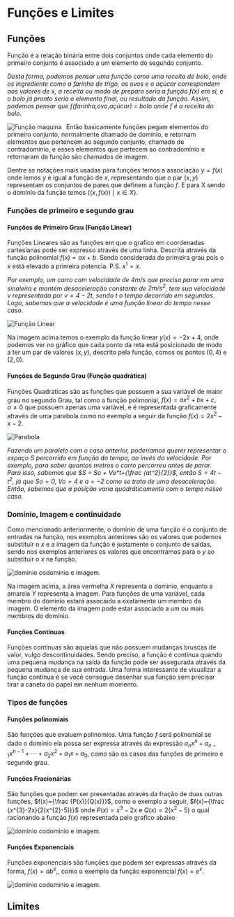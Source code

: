 # Funções e Limites

## Funções

Função é a relação binária entre dois conjuntos onde cada elemento do primeiro conjunto é associado a um elemento do segundo conjunto.  

_Desta forma, podemos pensar uma função como uma receita de bolo, onde os ingrediente como a farinha de trigo, os ovos e o açúcar correspondem aos valores de $x$, a receita ou modo de preparo seria a função $f(x)$ em si, e o bolo já pronto seria o elemento final, ou resultado da função. Assim, podemos pensar que _$f$(farinha,ovo,açúcar) = bolo_ onde $f$ é a receita do bolo._

<img src="../img/Function_machine2.svg"
     alt="Função maquina"
     style="float: left; margin-right: 10px;"
     />

Então basicamente funções pegam elementos do primeiro conjunto, normalmente chamado de domínio, e retornam elementos que pertencem ao segundo conjunto, chamado de contradomínio, e esses elementos que pertecem ao contradomínio e retornaram da função são chamados de imagem.

Dentre as notações mais usadas para funções temos a associação $y = f(x)$ onde lemos $y$ é igual a função de $x$, representando que o par $(x,y)$ representam os conjuntos de pares que definem a função $f$. E para X sendo o domínio da função temos
$\{(x,f(x))\mid x\in X\}$.

### Funções de primeiro e segundo grau

#### Funções de Primeiro Grau (Função Linear)

Funções Lineares são as funções em que o grafico em coordenadas cartesianas pode ser expresso através de uma linha. Descrita através da função polinomial $f(x)=ax+b$. Sendo considerada de primeira grau pois o $x$ está elevado a primeira potencia. P.S. $x^1 = x$.  

_Por exemplo, um carro com velocidade de $4m/s$ que precisa parar em uma sinaleira e mantém desaceleração constante de $2m/s^2$, tem sua velocidade $v$ representada por $v = 4 - 2t$, sendo $t$ o tempo decorrido em segundos. Logo, sabemos que a velocidade é uma função linear do tempo nesse caso._  

<img src="../img/Wiki_linearna_funkcija_eks1.png"
     alt="Função Linear"
     style="margin-right: 10px;"
     />

Na imagem acima temos o exemplo da função linear $y(x)=-2x+4$, onde podemos ver no gráfico que cada ponto da reta está posicionado de modo a ter um par de valores $(x,y)$, descrito pela função, comos os pontos $(0,4)$ e $(2,0)$.

#### Funções de Segundo Grau (Função quadrática)

Funções Quadraticas são as funções que possuem a sua variável de maior grau no segundo Grau, tal como a função polimonial, $f(x)=ax^{2}+bx+c,\quad a\neq 0$ que possuem apenas uma variável, e é representada graficamente através de uma parabola como no exemplo a seguir da função $f(x)=2x^{2}-x-2$.

<img src="../img/Tschirnhausen cubic.svg"
     alt="Parabola"
     style="margin-right: 10px;"
     />

_Fazendo um paralelo com o caso anterior, poderíamos querer representar o espaço $S$ percorrido em função do tempo, ao invés da velocidade. Por exemplo, para saber quantos metros o carro percorreu antes de parar. Para isso, sabemos que $S = So + Vo*t+{\frac {at^2}{2}}$, então $S = 4t - t^2$, já que $So = 0$, $Vo = 4$ e $a = -2$ como se trata de uma desaceleração. Então, sabemos que a posição varia quadráticamente com o tempo nesse caso._

### Domínio, Imagem e continuidade

Como mencionado anteriormente, o domínio de uma função é o conjunto de entradas na função, nos exemplos anteriores são os valores que podemos substituir o $x$ e a imagem da função é justamente o conjunto de saídas, sendo nos exemplos anteriores os valores que encontramos para o $y$ ao substituir o $x$ na função.

<img src="../img/250px-Codomain2.SVG.png"
     alt="dominio codominio e imagem."
     style="margin-right: 10px;"
/>

Na imagem acima, a área vermelha $X$ representa o dominio, enquanto a amarela $Y$ representa a imagem. Para funções de uma variável, cada membro do domínio estará assocaido a exatamente um membro da imagem. O elemento da imagem pode estar associado a um ou mais membros do domínio.

#### Funções Contínuas

Funções contínuas são aquelas que não possuem mudanças bruscas de valor, vulgo descontinuidades. Sendo preciso, a função é contínua quando uma pequena mudança na saída da função pode ser assegurada através da pequena mudança de sua entrada. Uma forma interessante de visualizar a função contínua é se você consegue desenhar sua função sem precisar tirar a caneta do papel em nenhum momento.

### Tipos de funções

#### Funções polinomiais

São funções que evaluem polinomios. Uma função $f$ será polinomial se dado o domínio ela possa ser expressa através da expressão ${\displaystyle a_{n}x^{n}+a_{n-1}x^{n-1}+\cdots +a_{2}x^{2}+a_{1}x+a_{0}}$, como são os casos das funções de primeiro e segundo grau.

#### Funções Fracionárias

São funções que podem ser presentadas através da fração de duas outras funções, $f(x)={\frac {P(x)}{Q(x)}}$, como o exemplo a seguir, $f(x)={\frac {x^{3}-2x}{2(x^{2}-5)}}$ onde $P(x) = x ^{3} - 2x$ e $Q(x) = 2(x^{2}-5)$ o qual racionando a função $f(x)$ representada pelo grafico abaixo

<img src="../img/300px-RationalDegree3.svg.png"
     alt="dominio codominio e imagem."
     style="margin-right: 10px;"
/>

#### Funções Exponenciais

Funções exponenciais são funções que podem ser expressas através da forma, ${f(x)=ab^{x},}$, como o exemplo da função exponencial $f(x) = e^{x}$.

<img src="../img/Exp.svg"
     alt="dominio codominio e imagem."
     style="margin-right: 10px;"
/>

## Limites
